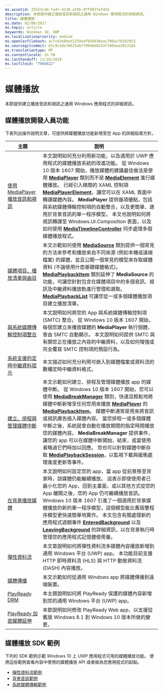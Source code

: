 ```yaml
---
ms.assetid: 25553c4d-fa4f-4130-af9b-97f993fefd43
description: 本節提供建立播放音訊和視訊之通用 Windows 應用程式的詳細資訊。
title: 媒體播放
ms.date: 02/08/2017
ms.topic: article
keywords: Windows 10, UWP
ms.localizationpriority: medium
ms.openlocfilehash: acfc63e06ed1259adfb56836eac790a1f03d7853
ms.sourcegitcommit: b5c9c18e70625ab770946b8243f3465ee1013184
ms.translationtype: MT
ms.contentlocale: zh-TW
ms.lasthandoff: 11/28/2018
ms.locfileid: "7966822"
---
```

# <a name="media-playback"></a>媒體播放


本節提供建立播放音訊和視訊之通用 Windows 應用程式的詳細資訊。 

## <a name="media-playback-developer-features"></a>媒體播放開發人員功能

下表列出操作說明文章，可提供將媒體播放功能新增至您 App 的詳細指導方針。
 
| 主題                                                                                             | 說明                                                                                                                                                                                                                                                                                    |
|---------------------------------------------------------------------------------------------------|------------------------------------------------------------------------------------------------------------------------------------------------------------------------------------------------------------------------------------------------------------------------------------------------|
| [使用 MediaPlayer 播放音訊和視訊](play-audio-and-video-with-mediaplayer.md) | 本文說明如何充分利用新功能，以及適用於 UWP 應用程式的媒體播放系統的改進功能。 從 Windows 10 版本 1607 開始，播放媒體的建議最佳做法是使用 [**MediaPlayer**](https://msdn.microsoft.com/library/windows/apps/Windows.Media.Playback.MediaPlayer) 類別而不是 [**MediaElement**](https://msdn.microsoft.com/library/windows/apps/Windows.UI.Xaml.Controls.MediaElement) 進行媒體播放。 已經引入精簡的 XAML 控制項 [**MediaPlayerElement**](https://msdn.microsoft.com/library/windows/apps/Windows.UI.Xaml.Controls.MediaPlayerElement)，讓您可以在 XAML 頁面中轉譯媒體內容。 **MediaPlayer** 提供幾項優點，包括與系統媒體傳輸控制項的自動整合，以及更簡單、適用於背景音訊的單一程序模型。 本文也說明如何將視訊轉譯至 Windows.UI.Composition 表面，以及如何使用 [**MediaTimelineController**](https://msdn.microsoft.com/library/windows/apps/Windows.Media.MediaTimelineController) 同步處理多個媒體播放程式。                                                                                                          |
| [媒體項目、播放清單與曲目](media-playback-with-mediasource.md)                         | 本文示範如何使用 [**MediaSource**](https://msdn.microsoft.com/library/windows/apps/Windows.Media.Core.MediaSource) 類別提供一個常見的方法來參考和播放來自不同來源 (例如本機或遠端檔案) 的媒體，並且公開一個常見的模型來存取媒體資料 (不論使用什麼基礎媒體格式)。 [**MediaPlaybackItem**](https://msdn.microsoft.com/library/windows/apps/dn930939) 類別延伸了 **MediaSource** 的功能，可讓您針對包含在媒體項目中的多個音訊、視訊及中繼資料播放軌進行管理和選取。 [**MediaPlaybackList**](https://msdn.microsoft.com/library/windows/apps/dn930955) 可讓您從一或多個媒體播放項目建立播放清單。                                                                                                               |
| [與系統媒體傳輸控制項整合](integrate-with-systemmediatransportcontrols.md)                               | 本文說明如何將您的 App 與系統媒體傳輸控制項 (SMTC) 整合。 從 Windows 10 版本 1607 開始，每個您建立來播放媒體的 **MediaPlayer** 執行個體，會由 SMTC 自動顯示。 本文說明如何提供 SMTC 與有關您正在播放之內容的中繼資料，以及如何增強或完全覆寫 SMTC 控制項的預設行為。                                   |
| [系統支援的定時中繼資料提示](system-supported-metadata-cues.md)                               | 本文描述如何充分利用可嵌入到媒體檔案或資料流的數種定時中繼資料格式。                                   |
| [建立、排程與管理媒體中斷](create-schedule-and-manage-media-breaks.md)                                                                             | 本文示範如何建立、排程及管理媒體播放 app 的媒體中斷。 從 Windows 10 版本 1607 開始，您可以使用 [**MediaBreakManager**](https://msdn.microsoft.com/library/windows/apps/Windows.Media.Playback.MediaBreakManager) 類別，快速且輕鬆地將媒體中斷新增至任何您用來播放 [**MediaPlayer**](https://msdn.microsoft.com/library/windows/apps/Windows.Media.Playback.MediaPlayer) 的 [**MediaPlaybackItem**](https://msdn.microsoft.com/library/windows/apps/Windows.Media.Playback.MediaPlaybackItem)。 媒體中斷通常是用來將音訊或視訊廣告插入媒體內容。 當您排程一或多個媒體中斷之後，系統就會自動在播放期間的指定時間播放您的媒體內容。 **MediaBreakManager** 提供事件，讓您的 app 可以在媒體中斷開始、結束，或當使用者略過它們時加以回應。 您也可以針對媒體中斷存取 [**MediaPlaybackSession**](https://msdn.microsoft.com/library/windows/apps/Windows.Media.Playback.MediaPlaybackSession)，以監視下載與緩衝處理進度更新等事件。                                                                                                                     |
| [在背景播放媒體](background-audio.md)                                                                             | 本文說明如何設定您的 app，當 app 從前景移至背景時，該媒體仍能繼續播放。 這表示即使使用者已最小化您的 App、回到主畫面，或以其他方式從您的 App 離開之後，您的 App 仍可繼續播放音訊。 Windows 10 版本 1607 引進了一個適用於背景媒體播放的新的單一程序模型，這個模型能比舊版雙程序模型更快速簡單地實作。 本文包含有關處理新的應用程式週期事件 [**EnteredBackground**](https://msdn.microsoft.com/library/windows/apps/Windows.ApplicationModel.Core.CoreApplication.EnteredBackground) 以及 [**LeavingBackground**](https://msdn.microsoft.com/library/windows/apps/Windows.ApplicationModel.Core.CoreApplication.LeavingBackground) 的詳細資訊，以在背景執行時管理您的應用程式記憶體使用量。                                                                                                                    |
| [彈性資料流](adaptive-streaming.md)                                                       | 本文章說明如何將彈性資料流多媒體內容播放新增到通用 Windows 平台 (UWP) app。 本功能目前支援 HTTP 即時資料流 (HLS) 與 HTTP 動態資料流 (DASH) 內容播放。                                          |
| [媒體傳播](media-casting.md)                                                                 | 本文示範如何從通用 Windows app 將媒體傳播到遠端裝置。                                                                                                                                                                                                       |
| [PlayReady DRM](playready-client-sdk.md)                                                          | 本主題說明如何將 PlayReady 保護的媒體內容新增到您的通用 Windows 平台 (UWP) app。                                                                                                                                                                                |
| [PlayReady 加密媒體延伸](playready-encrypted-media-extension.md)                     | 本節說明如何修改 PlayReady Web app，以支援從舊版 Windows 8.1 到 Windows 10 版本所做的變更。                                                                                                                                       |

## <a name="media-playback-sdk-samples"></a>媒體播放 SDK 範例

下列的 SDK 範例示範 Windows 10 上 UWP 應用程式可用的媒體播放功能。 使用這些範例查看內容中使用的媒體播放 API 或者做為您應用程式的起點。

* [彈性資料流範例](https://github.com/Microsoft/Windows-universal-samples/tree/dev/Samples/AdaptiveStreaming)
* [背景音訊範例](https://github.com/Microsoft/Windows-universal-samples/tree/master/Samples/BackgroundMediaPlayback)
* [系統媒體傳輸範例](https://github.com/Microsoft/Windows-universal-samples/tree/dev/Samples/SystemMediaTransportControls)                                                                                               
 





